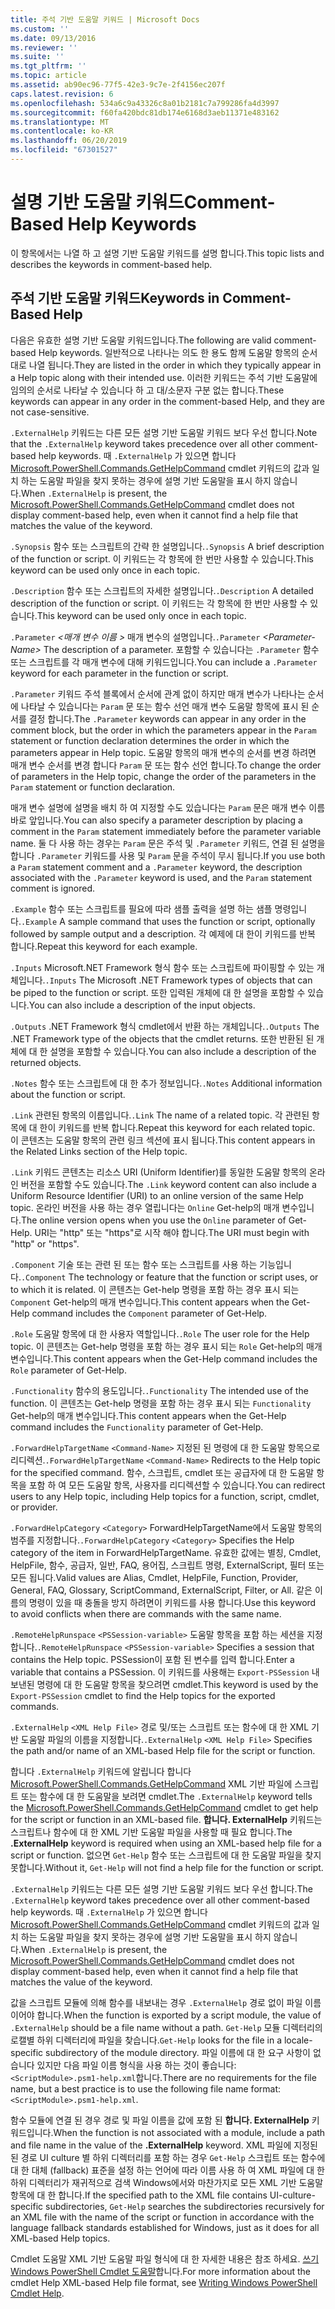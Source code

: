 ```yaml
---
title: 주석 기반 도움말 키워드 | Microsoft Docs
ms.custom: ''
ms.date: 09/13/2016
ms.reviewer: ''
ms.suite: ''
ms.tgt_pltfrm: ''
ms.topic: article
ms.assetid: ab90ec96-77f5-42e3-9c7e-2f4156ec207f
caps.latest.revision: 6
ms.openlocfilehash: 534a6c9a43326c8a01b2181c7a799286fa4d3997
ms.sourcegitcommit: f60fa420bdc81db174e6168d3aeb11371e483162
ms.translationtype: MT
ms.contentlocale: ko-KR
ms.lasthandoff: 06/20/2019
ms.locfileid: "67301527"
---
```

# <a name="comment-based-help-keywords"></a><span data-ttu-id="e608a-102">설명 기반 도움말 키워드</span><span class="sxs-lookup"><span data-stu-id="e608a-102">Comment-Based Help Keywords</span></span>

<span data-ttu-id="e608a-103">이 항목에서는 나열 하 고 설명 기반 도움말 키워드를 설명 합니다.</span><span class="sxs-lookup"><span data-stu-id="e608a-103">This topic lists and describes the keywords in comment-based help.</span></span>

## <a name="keywords-in-comment-based-help"></a><span data-ttu-id="e608a-104">주석 기반 도움말 키워드</span><span class="sxs-lookup"><span data-stu-id="e608a-104">Keywords in Comment-Based Help</span></span>

<span data-ttu-id="e608a-105">다음은 유효한 설명 기반 도움말 키워드입니다.</span><span class="sxs-lookup"><span data-stu-id="e608a-105">The following are valid comment-based Help keywords.</span></span> <span data-ttu-id="e608a-106">일반적으로 나타나는 의도 한 용도 함께 도움말 항목의 순서 대로 나열 됩니다.</span><span class="sxs-lookup"><span data-stu-id="e608a-106">They are listed in the order in which they typically appear in a Help topic along with their intended use.</span></span> <span data-ttu-id="e608a-107">이러한 키워드는 주석 기반 도움말에 임의의 순서로 나타날 수 있습니다 하 고 대/소문자 구분 없는 합니다.</span><span class="sxs-lookup"><span data-stu-id="e608a-107">These keywords can appear in any order in the comment-based Help, and they are not case-sensitive.</span></span>

<span data-ttu-id="e608a-108">`.ExternalHelp` 키워드는 다른 모든 설명 기반 도움말 키워드 보다 우선 합니다.</span><span class="sxs-lookup"><span data-stu-id="e608a-108">Note that the `.ExternalHelp` keyword takes precedence over all other comment-based help keywords.</span></span> <span data-ttu-id="e608a-109">때 `.ExternalHelp` 가 있으면 합니다 [Microsoft.PowerShell.Commands.GetHelpCommand](/dotnet/api/Microsoft.PowerShell.Commands.gethelpcommand) cmdlet 키워드의 값과 일치 하는 도움말 파일을 찾지 못하는 경우에 설명 기반 도움말을 표시 하지 않습니다.</span><span class="sxs-lookup"><span data-stu-id="e608a-109">When `.ExternalHelp` is present, the [Microsoft.PowerShell.Commands.GetHelpCommand](/dotnet/api/Microsoft.PowerShell.Commands.gethelpcommand) cmdlet does not display comment-based help, even when it cannot find a help file that matches the value of the keyword.</span></span>

<span data-ttu-id="e608a-110">`.Synopsis` 함수 또는 스크립트의 간략 한 설명입니다.</span><span class="sxs-lookup"><span data-stu-id="e608a-110">`.Synopsis` A brief description of the function or script.</span></span> <span data-ttu-id="e608a-111">이 키워드는 각 항목에 한 번만 사용할 수 있습니다.</span><span class="sxs-lookup"><span data-stu-id="e608a-111">This keyword can be used only once in each topic.</span></span>

<span data-ttu-id="e608a-112">`.Description` 함수 또는 스크립트의 자세한 설명입니다.</span><span class="sxs-lookup"><span data-stu-id="e608a-112">`.Description` A detailed description of the function or script.</span></span> <span data-ttu-id="e608a-113">이 키워드는 각 항목에 한 번만 사용할 수 있습니다.</span><span class="sxs-lookup"><span data-stu-id="e608a-113">This keyword can be used only once in each topic.</span></span>

<span data-ttu-id="e608a-114">`.Parameter` *\<매개 변수 이름 >* 매개 변수의 설명입니다.</span><span class="sxs-lookup"><span data-stu-id="e608a-114">`.Parameter` *\<Parameter-Name>* The description of a parameter.</span></span> <span data-ttu-id="e608a-115">포함할 수 있습니다는 `.Parameter` 함수 또는 스크립트를 각 매개 변수에 대해 키워드입니다.</span><span class="sxs-lookup"><span data-stu-id="e608a-115">You can include a `.Parameter` keyword for each parameter in the function or script.</span></span>

<span data-ttu-id="e608a-116">`.Parameter` 키워드 주석 블록에서 순서에 관계 없이 하지만 매개 변수가 나타나는 순서에 나타날 수 있습니다는 `Param` 문 또는 함수 선언 매개 변수 도움말 항목에 표시 된 순서를 결정 합니다.</span><span class="sxs-lookup"><span data-stu-id="e608a-116">The `.Parameter` keywords can appear in any order in the comment block, but the order in which the parameters appear in the `Param` statement or function declaration determines the order in which the parameters appear in Help topic.</span></span> <span data-ttu-id="e608a-117">도움말 항목의 매개 변수의 순서를 변경 하려면 매개 변수 순서를 변경 합니다 `Param` 문 또는 함수 선언 합니다.</span><span class="sxs-lookup"><span data-stu-id="e608a-117">To change the order of parameters in the Help topic, change the order of the parameters in the `Param` statement or function declaration.</span></span>

<span data-ttu-id="e608a-118">매개 변수 설명에 설명을 배치 하 여 지정할 수도 있습니다는 `Param` 문은 매개 변수 이름 바로 앞입니다.</span><span class="sxs-lookup"><span data-stu-id="e608a-118">You can also specify a parameter description by placing a comment in the `Param` statement immediately before the parameter variable name.</span></span> <span data-ttu-id="e608a-119">둘 다 사용 하는 경우는 `Param` 문은 주석 및 `.Parameter` 키워드, 연결 된 설명을 합니다 `.Parameter` 키워드를 사용 및 `Param` 문을 주석이 무시 됩니다.</span><span class="sxs-lookup"><span data-stu-id="e608a-119">If you use both a `Param` statement comment and a `.Parameter` keyword, the description associated with the `.Parameter` keyword is used, and the `Param` statement comment is ignored.</span></span>

<span data-ttu-id="e608a-120">`.Example` 함수 또는 스크립트를 필요에 따라 샘플 출력을 설명 하는 샘플 명령입니다.</span><span class="sxs-lookup"><span data-stu-id="e608a-120">`.Example` A sample command that uses the function or script, optionally followed by sample output and a description.</span></span> <span data-ttu-id="e608a-121">각 예제에 대 한이 키워드를 반복 합니다.</span><span class="sxs-lookup"><span data-stu-id="e608a-121">Repeat this keyword for each example.</span></span>

<span data-ttu-id="e608a-122">`.Inputs` Microsoft.NET Framework 형식 함수 또는 스크립트에 파이핑할 수 있는 개체입니다.</span><span class="sxs-lookup"><span data-stu-id="e608a-122">`.Inputs` The Microsoft .NET Framework types of objects that can be piped to the function or script.</span></span> <span data-ttu-id="e608a-123">또한 입력된 개체에 대 한 설명을 포함할 수 있습니다.</span><span class="sxs-lookup"><span data-stu-id="e608a-123">You can also include a description of the input objects.</span></span>

<span data-ttu-id="e608a-124">`.Outputs` .NET Framework 형식 cmdlet에서 반환 하는 개체입니다.</span><span class="sxs-lookup"><span data-stu-id="e608a-124">`.Outputs` The .NET Framework type of the objects that the cmdlet returns.</span></span> <span data-ttu-id="e608a-125">또한 반환된 된 개체에 대 한 설명을 포함할 수 있습니다.</span><span class="sxs-lookup"><span data-stu-id="e608a-125">You can also include a description of the returned objects.</span></span>

<span data-ttu-id="e608a-126">`.Notes` 함수 또는 스크립트에 대 한 추가 정보입니다.</span><span class="sxs-lookup"><span data-stu-id="e608a-126">`.Notes` Additional information about the function or script.</span></span>

<span data-ttu-id="e608a-127">`.Link` 관련된 항목의 이름입니다.</span><span class="sxs-lookup"><span data-stu-id="e608a-127">`.Link` The name of a related topic.</span></span> <span data-ttu-id="e608a-128">각 관련된 항목에 대 한이 키워드를 반복 합니다.</span><span class="sxs-lookup"><span data-stu-id="e608a-128">Repeat this keyword for each related topic.</span></span> <span data-ttu-id="e608a-129">이 콘텐츠는 도움말 항목의 관련 링크 섹션에 표시 됩니다.</span><span class="sxs-lookup"><span data-stu-id="e608a-129">This content appears in the Related Links section of the Help topic.</span></span>

<span data-ttu-id="e608a-130">`.Link` 키워드 콘텐츠는 리소스 URI (Uniform Identifier)를 동일한 도움말 항목의 온라인 버전을 포함할 수도 있습니다.</span><span class="sxs-lookup"><span data-stu-id="e608a-130">The `.Link` keyword content can also include a Uniform Resource Identifier (URI) to an online version of the same Help topic.</span></span> <span data-ttu-id="e608a-131">온라인 버전을 사용 하는 경우 열립니다는 `Online` Get-help의 매개 변수입니다.</span><span class="sxs-lookup"><span data-stu-id="e608a-131">The online version opens when you use the `Online` parameter of Get-Help.</span></span> <span data-ttu-id="e608a-132">URI는 "http" 또는 "https"로 시작 해야 합니다.</span><span class="sxs-lookup"><span data-stu-id="e608a-132">The URI must begin with "http" or "https".</span></span>

<span data-ttu-id="e608a-133">`.Component` 기술 또는 관련 된 또는 함수 또는 스크립트를 사용 하는 기능입니다.</span><span class="sxs-lookup"><span data-stu-id="e608a-133">`.Component` The technology or feature that the function or script uses, or to which it is related.</span></span> <span data-ttu-id="e608a-134">이 콘텐츠는 Get-help 명령을 포함 하는 경우 표시 되는 `Component` Get-help의 매개 변수입니다.</span><span class="sxs-lookup"><span data-stu-id="e608a-134">This content appears when the Get-Help command includes the `Component` parameter of Get-Help.</span></span>

<span data-ttu-id="e608a-135">`.Role` 도움말 항목에 대 한 사용자 역할입니다.</span><span class="sxs-lookup"><span data-stu-id="e608a-135">`.Role` The user role for the Help topic.</span></span> <span data-ttu-id="e608a-136">이 콘텐츠는 Get-help 명령을 포함 하는 경우 표시 되는 `Role` Get-help의 매개 변수입니다.</span><span class="sxs-lookup"><span data-stu-id="e608a-136">This content appears when the Get-Help command includes the `Role` parameter of Get-Help.</span></span>

<span data-ttu-id="e608a-137">`.Functionality` 함수의 용도입니다.</span><span class="sxs-lookup"><span data-stu-id="e608a-137">`.Functionality` The intended use of the function.</span></span> <span data-ttu-id="e608a-138">이 콘텐츠는 Get-help 명령을 포함 하는 경우 표시 되는 `Functionality` Get-help의 매개 변수입니다.</span><span class="sxs-lookup"><span data-stu-id="e608a-138">This content appears when the Get-Help command includes the `Functionality` parameter of Get-Help.</span></span>

<span data-ttu-id="e608a-139">`.ForwardHelpTargetName` `<Command-Name>` 지정된 된 명령에 대 한 도움말 항목으로 리디렉션.</span><span class="sxs-lookup"><span data-stu-id="e608a-139">`.ForwardHelpTargetName` `<Command-Name>` Redirects to the Help topic for the specified command.</span></span> <span data-ttu-id="e608a-140">함수, 스크립트, cmdlet 또는 공급자에 대 한 도움말 항목을 포함 하 여 모든 도움말 항목, 사용자를 리디렉션할 수 있습니다.</span><span class="sxs-lookup"><span data-stu-id="e608a-140">You can redirect users to any Help topic, including Help topics for a function, script, cmdlet, or provider.</span></span>

<span data-ttu-id="e608a-141">`.ForwardHelpCategory` `<Category>` ForwardHelpTargetName에서 도움말 항목의 범주를 지정합니다.</span><span class="sxs-lookup"><span data-stu-id="e608a-141">`.ForwardHelpCategory` `<Category>` Specifies the Help category of the item in ForwardHelpTargetName.</span></span> <span data-ttu-id="e608a-142">유효한 값에는 별칭, Cmdlet, HelpFile, 함수, 공급자, 일반, FAQ, 용어집, 스크립트 명령, ExternalScript, 필터 또는 모든 됩니다.</span><span class="sxs-lookup"><span data-stu-id="e608a-142">Valid values are Alias, Cmdlet, HelpFile, Function, Provider, General, FAQ, Glossary, ScriptCommand, ExternalScript, Filter, or All.</span></span> <span data-ttu-id="e608a-143">같은 이름의 명령이 있을 때 충돌을 방지 하려면이 키워드를 사용 합니다.</span><span class="sxs-lookup"><span data-stu-id="e608a-143">Use this keyword to avoid conflicts when there are commands with the same name.</span></span>

<span data-ttu-id="e608a-144">`.RemoteHelpRunspace` `<PSSession-variable>` 도움말 항목을 포함 하는 세션을 지정 합니다.</span><span class="sxs-lookup"><span data-stu-id="e608a-144">`.RemoteHelpRunspace` `<PSSession-variable>` Specifies a session that contains the Help topic.</span></span> <span data-ttu-id="e608a-145">PSSession이 포함 된 변수를 입력 합니다.</span><span class="sxs-lookup"><span data-stu-id="e608a-145">Enter a variable that contains a PSSession.</span></span> <span data-ttu-id="e608a-146">이 키워드를 사용해는 `Export-PSSession` 내보낸된 명령에 대 한 도움말 항목을 찾으려면 cmdlet.</span><span class="sxs-lookup"><span data-stu-id="e608a-146">This keyword is used by the `Export-PSSession` cmdlet to find the Help topics for the exported commands.</span></span>

<span data-ttu-id="e608a-147">`.ExternalHelp` `<XML Help File>` 경로 및/또는 스크립트 또는 함수에 대 한 XML 기반 도움말 파일의 이름을 지정합니다.</span><span class="sxs-lookup"><span data-stu-id="e608a-147">`.ExternalHelp` `<XML Help File>` Specifies the path and/or name of an XML-based Help file for the script or function.</span></span>

<span data-ttu-id="e608a-148">합니다 `.ExternalHelp` 키워드에 알립니다 합니다 [Microsoft.PowerShell.Commands.GetHelpCommand](/dotnet/api/Microsoft.PowerShell.Commands.gethelpcommand) XML 기반 파일에 스크립트 또는 함수에 대 한 도움말을 보려면 cmdlet.</span><span class="sxs-lookup"><span data-stu-id="e608a-148">The `.ExternalHelp` keyword tells the [Microsoft.PowerShell.Commands.GetHelpCommand](/dotnet/api/Microsoft.PowerShell.Commands.gethelpcommand) cmdlet to get help for the script or function in an XML-based file.</span></span> <span data-ttu-id="e608a-149">**합니다. ExternalHelp** 키워드는 스크립트나 함수에 대 한 XML 기반 도움말 파일을 사용할 때 필요 합니다.</span><span class="sxs-lookup"><span data-stu-id="e608a-149">The **.ExternalHelp** keyword is required when using an XML-based help file for a script or function.</span></span> <span data-ttu-id="e608a-150">없으면 `Get-Help` 함수 또는 스크립트에 대 한 도움말 파일을 찾지 못합니다.</span><span class="sxs-lookup"><span data-stu-id="e608a-150">Without it, `Get-Help` will not find a help file for the function or script.</span></span>

<span data-ttu-id="e608a-151">`.ExternalHelp` 키워드는 다른 모든 설명 기반 도움말 키워드 보다 우선 합니다.</span><span class="sxs-lookup"><span data-stu-id="e608a-151">The `.ExternalHelp` keyword takes precedence over all other comment-based help keywords.</span></span> <span data-ttu-id="e608a-152">때 `.ExternalHelp` 가 있으면 합니다 [Microsoft.PowerShell.Commands.GetHelpCommand](/dotnet/api/Microsoft.PowerShell.Commands.gethelpcommand) cmdlet 키워드의 값과 일치 하는 도움말 파일을 찾지 못하는 경우에 설명 기반 도움말을 표시 하지 않습니다.</span><span class="sxs-lookup"><span data-stu-id="e608a-152">When `.ExternalHelp` is present, the [Microsoft.PowerShell.Commands.GetHelpCommand](/dotnet/api/Microsoft.PowerShell.Commands.gethelpcommand) cmdlet does not display comment-based help, even when it cannot find a help file that matches the value of the keyword.</span></span>

<span data-ttu-id="e608a-153">값을 스크립트 모듈에 의해 함수를 내보내는 경우 `.ExternalHelp` 경로 없이 파일 이름 이어야 합니다.</span><span class="sxs-lookup"><span data-stu-id="e608a-153">When the function is exported by a script module, the value of `.ExternalHelp` should be a file name without a path.</span></span> <span data-ttu-id="e608a-154">`Get-Help` 모듈 디렉터리의 로캘별 하위 디렉터리에 파일을 찾습니다.</span><span class="sxs-lookup"><span data-stu-id="e608a-154">`Get-Help` looks for the file in a locale-specific subdirectory of the module directory.</span></span> <span data-ttu-id="e608a-155">파일 이름에 대 한 요구 사항이 없습니다 있지만 다음 파일 이름 형식을 사용 하는 것이 좋습니다: `<ScriptModule>.psm1-help.xml`합니다.</span><span class="sxs-lookup"><span data-stu-id="e608a-155">There are no requirements for the file name, but a best practice is to use the following file name format: `<ScriptModule>.psm1-help.xml`.</span></span>

<span data-ttu-id="e608a-156">함수 모듈에 연결 된 경우 경로 및 파일 이름을 값에 포함 된 **합니다. ExternalHelp** 키워드입니다.</span><span class="sxs-lookup"><span data-stu-id="e608a-156">When the function is not associated with a module, include a path and file name in the value of the **.ExternalHelp** keyword.</span></span> <span data-ttu-id="e608a-157">XML 파일에 지정된 된 경로 UI culture 별 하위 디렉터리를 포함 하는 경우 `Get-Help` 스크립트 또는 함수에 대 한 대체 (fallback) 표준을 설정 하는 언어에 따라 이름 사용 하 여 XML 파일에 대 한 하위 디렉터리가 재귀적으로 검색 Windows에서와 마찬가지로 모든 XML 기반 도움말 항목에 대 한 합니다.</span><span class="sxs-lookup"><span data-stu-id="e608a-157">If the specified path to the XML file contains UI-culture-specific subdirectories, `Get-Help` searches the subdirectories recursively for an XML file with the name of the script or function in accordance with the language fallback standards established for Windows, just as it does for all XML-based Help topics.</span></span>

<span data-ttu-id="e608a-158">Cmdlet 도움말 XML 기반 도움말 파일 형식에 대 한 자세한 내용은 참조 하세요. [쓰기 Windows PowerShell Cmdlet 도움말](./writing-help-for-windows-powershell-cmdlets.md)합니다.</span><span class="sxs-lookup"><span data-stu-id="e608a-158">For more information about the cmdlet Help XML-based Help file format, see [Writing Windows PowerShell Cmdlet Help](./writing-help-for-windows-powershell-cmdlets.md).</span></span>
